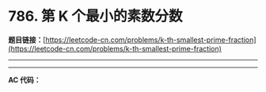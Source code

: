 # 786. 第 K 个最小的素数分数

**题目链接：**[https://leetcode-cn.com/problems/k-th-smallest-prime-fraction](https://leetcode-cn.com/problems/k-th-smallest-prime-fraction)

---

<Cards card="leetcode_786_k-th-smallest-prime-fraction"></Cards>

---

**AC 代码：**

```java

```